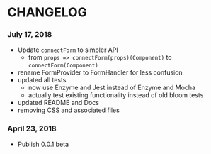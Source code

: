 # CHANGELOG

### July 17, 2018
- Update `connectForm` to simpler API
    * from `props => connectForm(props)(Component)` to `connectForm(Component)`
- rename FormProvider to FormHandler for less confusion
- updated all tests
    * now use Enzyme and Jest instead of Enzyme and Mocha
    * actually test existing functionality instead of old bloom tests
- updated README and Docs
- removing CSS and associated files

### April 23, 2018
- Publish 0.0.1 beta